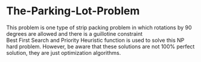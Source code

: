 # The-Parking-Lot-Problem
  This problem is one type of strip packing problem in which rotations by 90 degrees are allowed and there is a guillotine constraint  <br>
  Best First Search and Priority Heuristic function is used to solve this NP hard problem. However, be aware that these solutions are not 100% perfect solution, they are just optimization algorithms.
